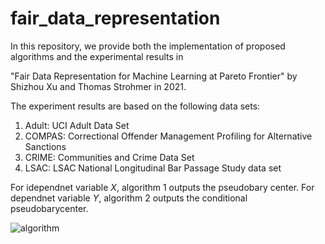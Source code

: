 # fair_data_representation

In this repository, we provide both the implementation of proposed algorithms and the experimental results in

"Fair Data Representation for Machine Learning at Pareto Frontier" by Shizhou Xu and Thomas Strohmer in 2021.

The experiment results are based on the following data sets:
1. Adult: UCI Adult Data Set
2. COMPAS: Correctional Offender Management Profiling for Alternative Sanctions
3. CRIME: Communities and Crime Data Set
4. LSAC: LSAC National Longitudinal Bar Passage Study data set

For idependnet variable $X$, algorithm 1 outputs the pseudobary center.
For dependnet variable $Y$, algorithm 2 outputs the conditional pseudobarycenter.

![algorithm](https://github.com/user-attachments/assets/025cdafe-ab7b-422b-a3b0-3714472ccc24)

